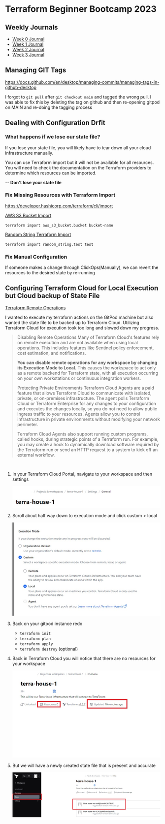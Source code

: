 # **Terraform Beginner Bootcamp 2023**

## **Weekly Journals**

- [Week 0 Journal](/journal/week0.md)
- [Week 1 Journal](/journal/week1.md)
- [Week 2 Journal](/journal/week2.md)
- [Week 3 Journal](/journal/week3.md)

## Managing GIT Tags

https://docs.github.com/en/desktop/managing-commits/managing-tags-in-github-desktop

I forgot to `git pull` after `git checkout main` and tagged the wrong pull. I was able to fix this by deleting the tag on github and then re-opening gitpod on MAIN and re-doing the tagging process

## Dealing with Configuration Drfit

### What happens if we lose our state file?

If you lose your state file, you will likely have to tear down all your cloud infrastructure manually.

You can use Terraform import but it will not be available for all resources. You will need to check the documentation on the Terraform providers to determine which resources can be imported.

-- **Don't lose your state file**

### Fix Missing Resources with Terraform Import

https://developer.hashicorp.com/terraform/cli/import

[AWS S3 Bucket Import](https://registry.terraform.io/providers/hashicorp/aws/latest/docs/resources/s3_bucket#import)

`terraform import aws_s3_bucket.bucket bucket-name`

[Random String Terraform Import](https://registry.terraform.io/providers/hashicorp/random/latest/docs/resources/string#import)

`terraform import random_string.test test`

### Fix Manual Configuration

If someone makes a change through ClickOps(Manually), we can revert the resources to the desired state by re-running 

## Configuring Terraform Cloud for Local Execution but Cloud backup of State File

[Terraform Remote Operations](https://developer.hashicorp.com/terraform/cloud-docs/run/remote-operations)

I wanted to execute my terraform actions on the GitPod machine but also wanted the state file to be backed up to Terraform Cloud. Utilizing Terraform Cloud for execution took too long and slowed down my progress. 


>Disabling Remote Operations
>Many of Terraform Cloud's features rely on remote execution and are not available when using local operations. This includes features like Sentinel policy enforcement, cost estimation, and notifications.
>
>**You can disable remote operations for any workspace by changing its Execution Mode to Local.** This causes the workspace to act only as a remote backend for Terraform state, with all execution occurring on your own workstations or continuous integration workers.
>
>Protecting Private Environments
>Terraform Cloud Agents are a paid feature that allows Terraform Cloud to communicate with isolated, private, or on-premises infrastructure. The agent polls Terraform Cloud or Terraform Enterprise for any changes to your configuration and executes the changes locally, so you do not need to allow public ingress traffic to your resources. Agents allow you to control infrastructure in private environments without modifying your network perimeter.
>
>Terraform Cloud Agents also support running custom programs, called hooks, during strategic points of a Terraform run. For example, you may create a hook to dynamically download software required by the Terraform run or send an HTTP request to a system to kick off an external workflow.

</br>

1. In your Terraform Cloud Portal, navigate to your workspace and then settings

    ![terraform-cloud-settings-bradcrumb](./journal/screenshots/tf-cloud-settings-breadcrumb.jpg)

2. Scroll about half way down to execution mode and click custom > local

    ![terraform-cloud-settings-execution-mode](./journal/screenshots/tf-cloud-settings-execution-mode.jpg)

3. Back on your gitpod instance redo 
    - `terraform init` 
    - `terraform plan` 
    - `terraform apply`
    - `terraform destroy` (optional)

4. Back in Terraform Cloud you will notice that there are no resources for your workspace

    ![terraform-cloud-resources-updated](./journal/screenshots/tf-cloud-resources-updated.jpg)

5. But we will have a newly created state file that is present and accurate

    ![terraform-states](./journal/screenshots/tf-cloud-states.jpg)

    
